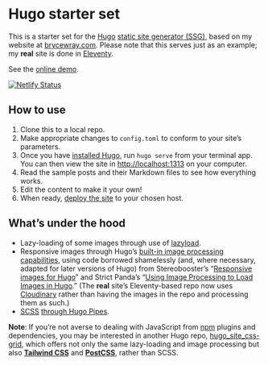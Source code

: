 # Hugo starter set

This is a starter set for the [Hugo](https://gohugo.io) [static site generator (SSG)](https://staticgen.com), based on my website at [brycewray.com](https://brycewray.com). Please note that this serves just as an example; my **real** site is done in [Eleventy](https://11ty.dev).

See the [online demo](https://hugo-solo.netlify.app).

[![Netlify Status](https://api.netlify.com/api/v1/badges/362e9798-f930-42cd-b6bb-cb64d1a402ba/deploy-status)](https://app.netlify.com/sites/hugo-solo/deploys)

## How to use

1. Clone this to a local repo.
2. Make appropriate changes to `config.toml` to conform to your site’s parameters.
3. Once you have [installed Hugo](https://gohugo.io/getting-started/installing/), run `hugo serve` from your terminal app. You can then view the site in [http://localhost:1313](http://localhost:1313) on your computer.
4. Read the sample posts and their Markdown files to see how everything works.
5. Edit the content to make it your own!
6. When ready, [deploy the site](https://gohugo.io/hosting-and-deployment/) to your chosen host.

## What’s under the hood

- Lazy-loading of some images through use of [lazyload](https://github.com/verlok/vanilla-lazyload).
- Responsive images through Hugo’s [built-in image processing capabilities](https://gohugo.io/content-management/image-processing/), using code borrowed shamelessly (and, where necessary, adapted for later versions of Hugo) from Stereobooster’s “[Responsive images for Hugo](https://dev.to/stereobooster/responsive-images-for-hugo-dn9)” and Strict Panda’s “[Using Image Processing to Load Images in Hugo](https://blog.strict-panda.com/post/image-processing-media-queries/).” (The **real** site’s Eleventy-based repo now uses [Cloudinary](https://cloudinary.com) rather than having the images in the repo and processing them as such.)
- [SCSS](https://sass-lang.com/) [through Hugo Pipes](https://gohugo.io/hugo-pipes/scss-sass/).

**Note**: If you’re not averse to dealing with JavaScript from [npm](https://npmjs.org) plugins and dependencies, you may be interested in another Hugo repo, [hugo_site_css-grid](https://github.com/brycewray/hugo_site_css-grid), which offers not only the same lazy-loading and image processing but also **[Tailwind CSS](https://tailwindcss.com)** and **[PostCSS](https://postcss.org)**, rather than SCSS.